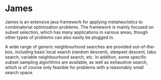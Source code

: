 # James

James is an extensive java framework for applying metaheuristics to combinatorial optimization problems. The framework is mainly focused on subset selection, which has many applications in various areas, though other types of problems can also easily be plugged in.


A wide range of generic neighbourhood searches are provided out-of-the-box, including basic local search (random descent), steepest descent, tabu search, variable neighbourhood search, etc. In addition, some specific subset sampling algorithms are available, as well as exhaustive search, which is of course only feasible for problems with a reasonably small search space.